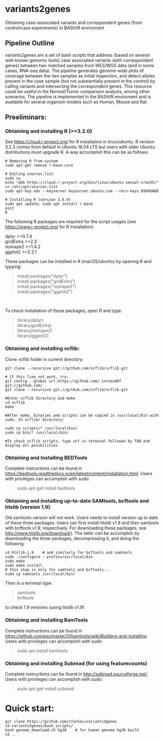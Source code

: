 # variants2genes
Obtaining case-associated variants and correspondent genes (from control/case experiments) in BASH/R enviroment

## Pipeline Outline

variants2genes are a set of bash scripts that address (based on several well-known genomic tools) case associated variants (with correspondent genes) 
between two matched samples from WES/WGS data (and in some cases, RNA-seq data). The pipeline generates genome-wide plots of coverage between the two samples as initial inspection, and detect alleles present in the case sample (but not substantially present in the control) by calling variants and intersecting the correspondent genes. This resource could be useful in the Normal/Tumor comparison analysis, among other scenarios.
The pipeline is implemented in the BASH/R enviroment and is available for several organism models such as Human, Mouse and Rat.

## Preeliminars:
### Obtaining and installing R (>=3.2.0)
See https://cloud.r-project.org/ for R installation in linux/ubuntu. R version 3.2.3 comes from default in Ubuntu 16.04 LTS but users with older Ubuntu distributions must upgrade R. A way accomplish this can be as follows:
```
# Removing R from system
sudo apt-get remove r-base-core

# Editing sources.list 
sudo su
echo "deb https://cloud.r-project.org/bin/linux/ubuntu xenial-cran35/" >> /etc/apt/sources.list
sudo apt-key adv --keyserver keyserver.ubuntu.com --recv-keys E084DAB9

# Installing R (version 3.6.0)
sudo apt update; sudo apt install r-base
exit
R
```

The following R packages are required for the script usages (see https://www.r-project.org/ for R installation)

dplyr >=0.7.4       
gridExtra >=2.3     
reshape2 >=1.4.2    
ggplot2 >=2.2.1 

These packages can be installed in R (macOS/ubuntu) by opening R and typying:
>install.packages("dplyr")<br/>install.packages("gridExtra")<br/>install.packages("reshape2")<br/>install.packages("ggplot2")
<br/>

To check installation of these packages, open R and type:

>library(dplyr)<br/>library(gridExtra)<br/>library(reshape2)<br/>library(ggplot2)<br/>

### Obtaining and installing vcflib:
Clone vcflib folder in current directory:
```
git clone --recursive git://github.com/vcflib/vcflib.git

# If this line not work, try:
git config --global url.https://github.com/.insteadOf git://github.com/
git clone --recursive git://github.com/vcflib/vcflib.git

#Enter vcflib directory and make
cd vcflib
make   

#After make, binaries and scripts can be copied in /usr/local/bin with sudo. In vcflib/ directory:

sudo cp scripts/* /usr/local/bin/
sudo cp bin/* /usr/local/bin/

#To check vcflib scripts, type vcf in terminal followed by TAB and display all posibilities
```

### Obtaining and Installing BEDTools
Complete instructions can be found in https://bedtools.readthedocs.io/en/latest/content/installation.html. Users with privileges can accomplish with sudo: 

>sudo apt-get install bedtools

### Obtaining and installing up-to-date SAMtools, bcftools and htslib (version 1.9)
Old samtools version will not work. Users needs to install version up to date of these three packages. Users can first install htslib v1.9 and then samtools with bcftools v1.9, respectively. For downloading these packages, see http://www.htslib.org/download/). The latter can be accomplish by downloading the three packages, decompressing it, and doing the following:
```
cd htslib-1.9    # and similarly for bcftools and samtools
sudo ./configure --prefix=/usr/local/bin
sudo make
sudo make install
# this step is only for samtools and bcftools...
sudo cp samtools /usr/local/bin/
```
Then in a terminal type
>samtools<br>bcftools

to check 1.9 versions (using htslib v1.9)

### Obtaining and installing BamTools
Complete instructions can be found in https://github.com/pezmaster31/bamtools/wiki/Building-and-installing. Users with privileges can accomplish with sudo: 

>sudo apt install bamtools

### Obtaining and installing Subread (for using featurecounts)
Complete instructions can be found in http://subread.sourceforge.net/. Users with privileges can accomplish with sudo: 

>sudo apt-get install subread

# Quick start:
```
git clone https://github.com/cfarkas/variants2genes
cd variants2genes/bash_scripts/
bash genome_download.sh hg38    # for human genome hg38 build
cd ..

```
